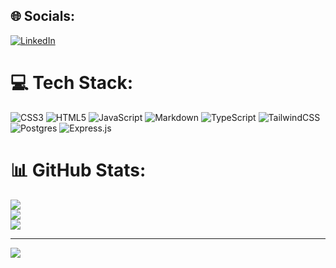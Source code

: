 
## 🌐 Socials:
[![LinkedIn](https://img.shields.io/badge/LinkedIn-%230077B5.svg?logo=linkedin&logoColor=white)](https://linkedin.com/in/paulus--julien) 

# 💻 Tech Stack:
![CSS3](https://img.shields.io/badge/css3-%231572B6.svg?style=plastic&logo=css3&logoColor=white) ![HTML5](https://img.shields.io/badge/html5-%23E34F26.svg?style=plastic&logo=html5&logoColor=white) ![JavaScript](https://img.shields.io/badge/javascript-%23323330.svg?style=plastic&logo=javascript&logoColor=%23F7DF1E) ![Markdown](https://img.shields.io/badge/markdown-%23000000.svg?style=plastic&logo=markdown&logoColor=white) ![TypeScript](https://img.shields.io/badge/typescript-%23007ACC.svg?style=plastic&logo=typescript&logoColor=white) ![TailwindCSS](https://img.shields.io/badge/tailwindcss-%2338B2AC.svg?style=plastic&logo=tailwind-css&logoColor=white) ![Postgres](https://img.shields.io/badge/postgres-%23316192.svg?style=plastic&logo=postgresql&logoColor=white) ![Express.js](https://img.shields.io/badge/express.js-%23404d59.svg?style=plastic&logo=express&logoColor=%2361DAFB)
# 📊 GitHub Stats:
![](https://github-readme-stats.vercel.app/api?username=JulienPAU&theme=react&hide_border=true&include_all_commits=true&count_private=false)<br/>
![](https://github-readme-streak-stats.herokuapp.com/?user=JulienPAU&theme=react&hide_border=true)<br/>
![](https://github-readme-stats.vercel.app/api/top-langs/?username=JulienPAU&theme=react&hide_border=true&include_all_commits=true&count_private=false&layout=compact)

---
[![](https://visitcount.itsvg.in/api?id=JulienPAU&icon=0&color=0)](https://visitcount.itsvg.in)

<!-- Proudly created with GPRM ( https://gprm.itsvg.in ) -->

